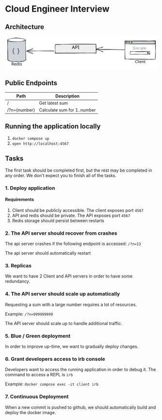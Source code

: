 # Cloud Engineer Interview

## Architecture

![Architecture Diagram](/images/architecture.svg)

## Public Endpoints

| Path | Description |
| ---- | ----------- |
| /    | Get latest sum | 
| /?n={number} | Calculate sum for 1..number |

## Running the application locally

1. `docker compose up`
2. `open http://localhost:4567`

## Tasks

The first task should be completed first, but the rest may be completed in any order. We don't expect you to finish all of the tasks.

### 1. Deploy application

#### Requirements

1. Client should be publicly accessible. The client exposes port `4567`
2. API and redis should be private. The API exposes port `4567`
3. Redis storage should persist between restarts

### 2. The API server should recover from crashes

The api server crashes if the following endpoint is accessed: `/?n=13`

The api server should automatically restart

### 3. Replicas

We want to have 2 Client and API servers in order to have some redundancy.

### 4. The API server should scale up automatically

Requesting a sum with a large number requires a lot of resources.

Example: `/?n=999999999`

The API server should scale up to handle additional traffic.

### 5. Blue / Green deployment

In order to improve up-time, we want to gradually deploy changes.

### 6. Grant developers access to irb console

Developers want to access the running application in order to debug it. 
The command to access a REPL is `irb`

Example: `docker compose exec -it client irb`

### 7. Continuous Deployment

When a new commit is pushed to github, we should automatically build and deploy
the docker image.

